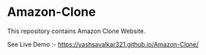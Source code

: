 # Amazon-Clone
This repository contains Amazon Clone Website.


See Live Demo :- https://yashsavalkar321.github.io/Amazon-Clone/
